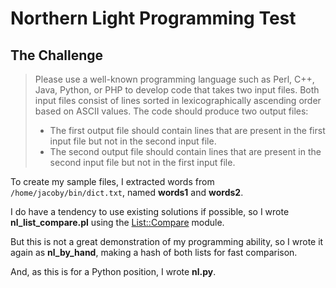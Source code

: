 # Northern Light Programming Test

## The Challenge

> Please use a well-known programming language such as Perl, C++, Java, Python, or PHP to develop code that takes two input files. Both input files consist of lines sorted in lexicographically ascending order based on ASCII values. The code should produce two output files:
>
> * The first output file should contain lines that are present in the first input file but not in the second input file.
> * The second output file should contain lines that are present in the second input file but not in the first input file.

To create my sample files, I extracted words from `/home/jacoby/bin/dict.txt`, named **words1** and **words2**.

I do have a tendency to use existing solutions if possible, so I wrote **nl_list_compare.pl** using the [List::Compare](https://metacpan.org/pod/List::Compare) module.

But this is not a great demonstration of my programming ability, so I wrote it again as **nl_by_hand**, making a hash of both lists for fast comparison.

And, as this is for a Python position, I wrote **nl.py**.
